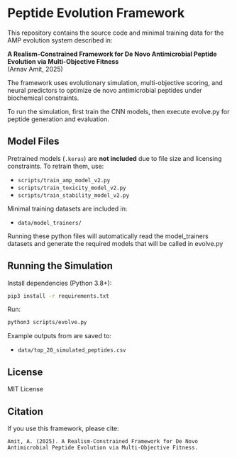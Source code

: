 # Peptide Evolution Framework

This repository contains the source code and minimal training data for the AMP evolution system described in:

**A Realism-Constrained Framework for De Novo Antimicrobial Peptide Evolution via Multi-Objective Fitness**  
(Arnav Amit, 2025)

The framework uses evolutionary simulation, multi-objective scoring, and neural predictors to optimize de novo antimicrobial peptides under biochemical constraints.

To run the simulation, first train the CNN models, then execute evolve.py for peptide generation and evaluation.

## Model Files

Pretrained models (`.keras`) are **not included** due to file size and licensing constraints. To retrain them, use:

- `scripts/train_amp_model_v2.py`
- `scripts/train_toxicity_model_v2.py`
- `scripts/train_stability_model_v2.py`

Minimal training datasets are included in:

- `data/model_trainers/`

Running these python files will automatically read the model_trainers datasets and generate the required models that will be called in evolve.py

## Running the Simulation

Install dependencies (Python 3.8+):

```bash
pip3 install -r requirements.txt
```

Run:

```bash
python3 scripts/evolve.py
```

Example outputs from are saved to:

- `data/top_20_simulated_peptides.csv`

## License

MIT License

## Citation

If you use this framework, please cite:

```
Amit, A. (2025). A Realism-Constrained Framework for De Novo Antimicrobial Peptide Evolution via Multi-Objective Fitness.
```
